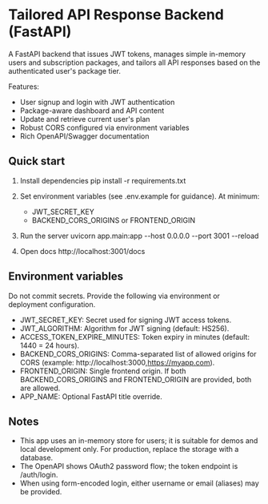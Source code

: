 # Tailored API Response Backend (FastAPI)

A FastAPI backend that issues JWT tokens, manages simple in-memory users and subscription packages, and tailors all API responses based on the authenticated user's package tier.

Features:
- User signup and login with JWT authentication
- Package-aware dashboard and API content
- Update and retrieve current user's plan
- Robust CORS configured via environment variables
- Rich OpenAPI/Swagger documentation

## Quick start

1. Install dependencies
   pip install -r requirements.txt

2. Set environment variables (see .env.example for guidance). At minimum:
   - JWT_SECRET_KEY
   - BACKEND_CORS_ORIGINS or FRONTEND_ORIGIN

3. Run the server
   uvicorn app.main:app --host 0.0.0.0 --port 3001 --reload

4. Open docs
   http://localhost:3001/docs

## Environment variables

Do not commit secrets. Provide the following via environment or deployment configuration.

- JWT_SECRET_KEY: Secret used for signing JWT access tokens.
- JWT_ALGORITHM: Algorithm for JWT signing (default: HS256).
- ACCESS_TOKEN_EXPIRE_MINUTES: Token expiry in minutes (default: 1440 = 24 hours).
- BACKEND_CORS_ORIGINS: Comma-separated list of allowed origins for CORS (example: http://localhost:3000,https://myapp.com).
- FRONTEND_ORIGIN: Single frontend origin. If both BACKEND_CORS_ORIGINS and FRONTEND_ORIGIN are provided, both are allowed.
- APP_NAME: Optional FastAPI title override.

## Notes

- This app uses an in-memory store for users; it is suitable for demos and local development only. For production, replace the storage with a database.
- The OpenAPI shows OAuth2 password flow; the token endpoint is /auth/login.
- When using form-encoded login, either username or email (aliases) may be provided.

